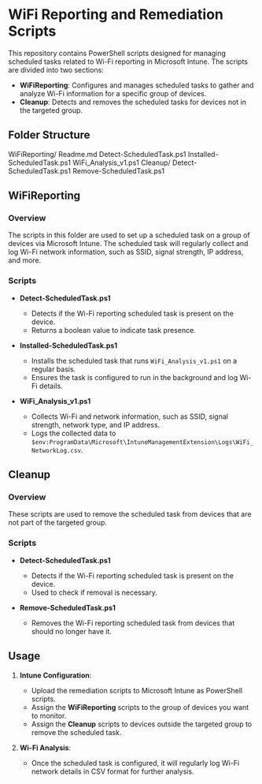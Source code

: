 # WiFi Reporting and Remediation Scripts

This repository contains PowerShell scripts designed for managing scheduled tasks related to Wi-Fi reporting in Microsoft Intune. The scripts are divided into two sections:
- **WiFiReporting**: Configures and manages scheduled tasks to gather and analyze Wi-Fi information for a specific group of devices.
- **Cleanup**: Detects and removes the scheduled tasks for devices not in the targeted group.

## Folder Structure

WiFiReporting/
    Readme.md
    Detect-ScheduledTask.ps1
    Installed-ScheduledTask.ps1
    WiFi_Analysis_v1.ps1
Cleanup/
    Detect-ScheduledTask.ps1
    Remove-ScheduledTask.ps1

## WiFiReporting

### Overview
The scripts in this folder are used to set up a scheduled task on a group of devices via Microsoft Intune. The scheduled task will regularly collect and log Wi-Fi network information, such as SSID, signal strength, IP address, and more.

### Scripts

- **Detect-ScheduledTask.ps1**
  - Detects if the Wi-Fi reporting scheduled task is present on the device.
  - Returns a boolean value to indicate task presence.

- **Installed-ScheduledTask.ps1**
  - Installs the scheduled task that runs `WiFi_Analysis_v1.ps1` on a regular basis.
  - Ensures the task is configured to run in the background and log Wi-Fi details.

- **WiFi_Analysis_v1.ps1**
  - Collects Wi-Fi and network information, such as SSID, signal strength, network type, and IP address.
  - Logs the collected data to `$env:ProgramData\Microsoft\IntuneManagementExtension\Logs\WiFi_NetworkLog.csv`.

## Cleanup

### Overview
These scripts are used to remove the scheduled task from devices that are not part of the targeted group.

### Scripts

- **Detect-ScheduledTask.ps1**
  - Detects if the Wi-Fi reporting scheduled task is present on the device.
  - Used to check if removal is necessary.

- **Remove-ScheduledTask.ps1**
  - Removes the Wi-Fi reporting scheduled task from devices that should no longer have it.

## Usage

1. **Intune Configuration**:
   - Upload the remediation scripts to Microsoft Intune as PowerShell scripts.
   - Assign the **WiFiReporting** scripts to the group of devices you want to monitor.
   - Assign the **Cleanup** scripts to devices outside the targeted group to remove the scheduled task.

2. **Wi-Fi Analysis**:
   - Once the scheduled task is configured, it will regularly log Wi-Fi network details in CSV format for further analysis.
